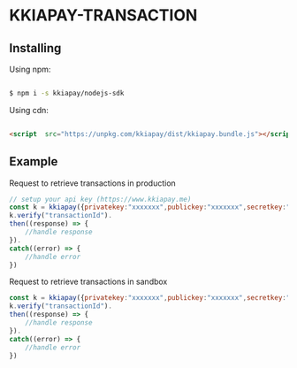 # KKIAPAY-TRANSACTION

 
## Installing

  

Using npm:

  

```bash

$ npm i -s kkiapay/nodejs-sdk

```

  

Using cdn:

  

```html

<script  src="https://unpkg.com/kkiapay/dist/kkiapay.bundle.js"></script>

```


## Example

Request to retrieve transactions in production

```js
// setup your api key (https://www.kkiapay.me)
const k = kkiapay({privatekey:"xxxxxxx",publickey:"xxxxxxx",secretkey:"xxxxxxx"})
k.verify("transactionId").
then((response) => {
    //handle response
}).
catch((error) => {
    //handle error
})
```

Request to retrieve transactions in sandbox

```js
const k = kkiapay({privatekey:"xxxxxxx",publickey:"xxxxxxx",secretkey:"xxxxxxx",sandbox:true})
k.verify("transactionId").
then((response) => {
    //handle response
}).
catch((error) => {
    //handle error
})
```
